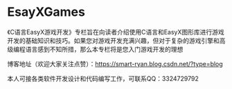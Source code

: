 # EsayXGames
《C语言EasyX游戏开发》专栏旨在向读者介绍使用C语言和EasyX图形库进行游戏开发的基础知识和技巧。如果您对游戏开发充满兴趣，但对于复杂的游戏引擎和高级编程语言感到不知所措，那么本专栏将是您入门游戏开发的理想

博客地址（欢迎大家关注点赞）：https://smart-ryan.blog.csdn.net/?type=blog

本人可接各类软件开发设计和代码编写工作，可联系QQ：3324729792
